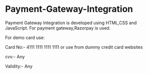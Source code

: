 # Payment-Gateway-Integration
Payment Gateway Integration is developed using HTML,CSS and JavaScript. For payment gateway,Razorpay is used.

For demo card use:

Card No:- 4111 1111 1111 1111 or use from dummy credit card websites

cvv:- Any

Validity:- Any



